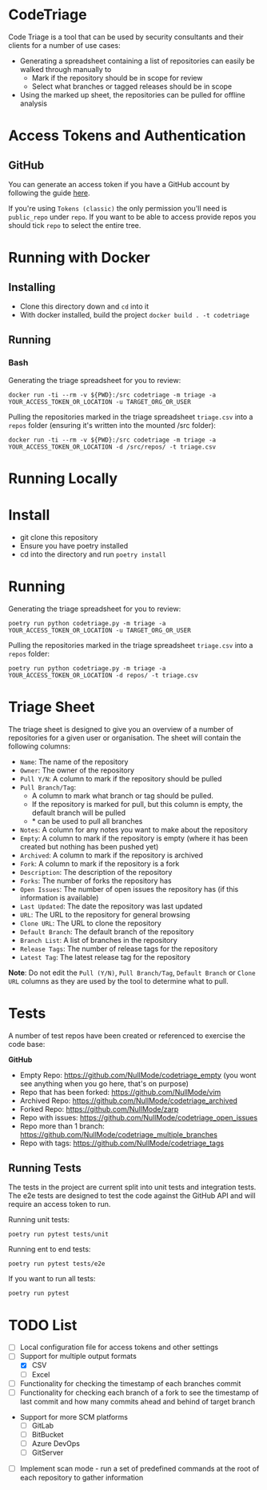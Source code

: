 # CodeTriage

Code Triage is a tool that can be used by security consultants and their clients for a number of use cases:

- Generating a spreadsheet containing a list of repositories can easily be walked through manually to
    - Mark if the repository should be in scope for review
    - Select what branches or tagged releases should be in scope
- Using the marked up sheet, the repositories can be pulled for offline analysis

# Access Tokens and Authentication

## GitHub

You can generate an access token if you have a GitHub account by following the guide [here](https://docs.github.com/en/authentication/keeping-your-account-and-data-secure/managing-your-personal-access-tokens).

If you're using `Tokens (classic)` the only permission you'll need is `public_repo` under `repo`. If you want to be able to access provide repos you should tick `repo` to select the entire tree.

# Running with Docker

## Installing

- Clone this directory down and `cd` into it
- With docker installed, build the project `docker build . -t codetriage`

## Running

### Bash

Generating the triage spreadsheet for you to review:

`docker run -ti --rm -v ${PWD}:/src codetriage -m triage -a YOUR_ACCESS_TOKEN_OR_LOCATION -u TARGET_ORG_OR_USER`

Pulling the repositories marked in the triage spreadsheet `triage.csv` into a `repos` folder (ensuring it's written into the mounted /src folder):

`docker run -ti --rm -v ${PWD}:/src codetriage -m triage -a YOUR_ACCESS_TOKEN_OR_LOCATION -d /src/repos/ -t triage.csv`

# Running Locally

# Install

- git clone this repository
- Ensure you have poetry installed
- cd into the directory and run `poetry install`

# Running

Generating the triage spreadsheet for you to review:

`poetry run python codetriage.py -m triage -a YOUR_ACCESS_TOKEN_OR_LOCATION -u TARGET_ORG_OR_USER`

Pulling the repositories marked in the triage spreadsheet `triage.csv` into a `repos` folder:

`poetry run python codetriage.py -m triage -a YOUR_ACCESS_TOKEN_OR_LOCATION -d repos/ -t triage.csv`

# Triage Sheet

The triage sheet is designed to give you an overview of a number of repositories for a given user or organisation. The sheet will contain the following columns:

- `Name`: The name of the repository
- `Owner`: The owner of the repository
- `Pull Y/N`: A column to mark if the repository should be pulled
- `Pull Branch/Tag`:
  - A column to mark what branch or tag should be pulled. 
  - If the repository is marked for pull, but this column is empty, the default branch will be pulled
  - \* can be used to pull all branches
- `Notes`: A column for any notes you want to make about the repository
- `Empty`: A column to mark if the repository is empty (where it has been created but nothing has been pushed yet)
- `Archived`: A column to mark if the repository is archived
- `Fork`: A column to mark if the repository is a fork
- `Description`: The description of the repository
- `Forks`: The number of forks the repository has
- `Open Issues`: The number of open issues the repository has (if this information is available)
- `Last Updated`: The date the repository was last updated
- `URL`: The URL to the repository for general browsing
- `Clone URL`: The URL to clone the repository
- `Default Branch`: The default branch of the repository
- `Branch List`: A list of branches in the repository
- `Release Tags`: The number of release tags for the repository
- `Latest Tag`: The latest release tag for the repository

**Note**: Do not edit the `Pull (Y/N)`, `Pull Branch/Tag`, `Default Branch` or `Clone URL` columns as they are used by the tool to determine what to pull.

# Tests

A number of test repos have been created or referenced to exercise the code base:

**GitHub**

- Empty Repo: https://github.com/NullMode/codetriage_empty (you wont see anything when you go here, that's on purpose)
- Repo that has been forked: https://github.com/NullMode/vim
- Archived Repo: https://github.com/NullMode/codetriage_archived
- Forked Repo: https://github.com/NullMode/zarp 
- Repo with issues: https://github.com/NullMode/codetriage_open_issues
- Repo more than 1 branch: https://github.com/NullMode/codetriage_multiple_branches
- Repo with tags: https://github.com/NullMode/codetriage_tags

## Running Tests

The tests in the project are current split into unit tests and integration tests. The e2e tests are designed to test the code against the GitHub API and will require an access token to run.

Running unit tests:

`poetry run pytest tests/unit`

Running ent to end tests:

`poetry run pytest tests/e2e`

If you want to run all tests:

`poetry run pytest`

# TODO List

- [ ] Local configuration file for access tokens and other settings
- [ ] Support for multiple output formats
    - [x] CSV
    - [ ] Excel
- [ ] Functionality for checking the timestamp of each branches commit
- [ ] Functionality for checking each branch of a fork to see the timestamp of last commit and how many commits ahead and behind of target branch
- Support for more SCM platforms
    - [ ] GitLab
    - [ ] BitBucket
    - [ ] Azure DevOps
    - [ ] GitServer
- [ ] Implement scan mode - run a set of predefined commands at the root of each repository to gather information